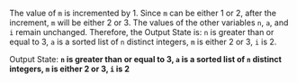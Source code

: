 The value of `m` is incremented by 1. Since `m` can be either 1 or 2, after the increment, `m` will be either 2 or 3. The values of the other variables `n`, `a`, and `i` remain unchanged. Therefore, the Output State is: `n` is greater than or equal to 3, `a` is a sorted list of `n` distinct integers, `m` is either 2 or 3, `i` is 2.

Output State: **`n` is greater than or equal to 3, `a` is a sorted list of `n` distinct integers, `m` is either 2 or 3, `i` is 2**